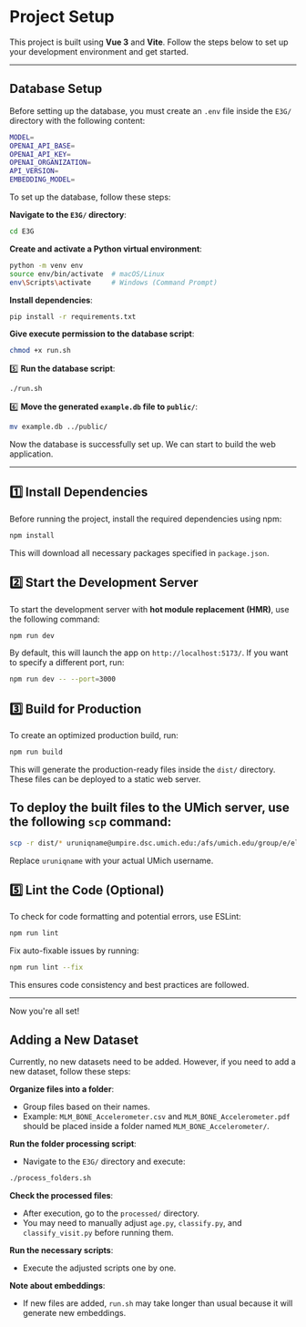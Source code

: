 # Project Setup

This project is built using **Vue 3** and **Vite**. Follow the steps below to set up your development environment and get started.

---

## Database Setup
Before setting up the database, you must create an `.env` file inside the `E3G/` directory with the following content:

```sh
MODEL=
OPENAI_API_BASE=
OPENAI_API_KEY=
OPENAI_ORGANIZATION=
API_VERSION=
EMBEDDING_MODEL=
```
To set up the database, follow these steps:

**Navigate to the `E3G/` directory**:

```sh
cd E3G
```

**Create and activate a Python virtual environment**:

```sh
python -m venv env
source env/bin/activate  # macOS/Linux
env\Scripts\activate     # Windows (Command Prompt)
```

**Install dependencies**:

```sh
pip install -r requirements.txt
```

**Give execute permission to the database script**:

```sh
chmod +x run.sh
```

5️⃣ **Run the database script**:

```sh
./run.sh
```

6️⃣ **Move the generated `example.db` file to `public/`**:

```sh
mv example.db ../public/
```

Now the database is successfully set up. We can start to build the web application.

---

## 1️⃣ Install Dependencies
Before running the project, install the required dependencies using npm:

```sh
npm install
```

This will download all necessary packages specified in `package.json`.

## 2️⃣ Start the Development Server
To start the development server with **hot module replacement (HMR)**, use the following command:

```sh
npm run dev
```

By default, this will launch the app on `http://localhost:5173/`. If you want to specify a different port, run:

```sh
npm run dev -- --port=3000
```

## 3️⃣ Build for Production
To create an optimized production build, run:

```sh
npm run build
```

This will generate the production-ready files inside the `dist/` directory. These files can be deployed to a static web server.

## To deploy the built files to the **UMich server**, use the following `scp` command:

```sh
scp -r dist/* uruniqname@umpire.dsc.umich.edu:/afs/umich.edu/group/e/elementdata/Public/html
```

Replace `uruniqname` with your actual UMich username.

## 5️⃣ Lint the Code (Optional)
To check for code formatting and potential errors, use ESLint:

```sh
npm run lint
```

Fix auto-fixable issues by running:

```sh
npm run lint --fix
```

This ensures code consistency and best practices are followed.

---

Now you're all set!


## Adding a New Dataset

Currently, no new datasets need to be added. However, if you need to add a new dataset, follow these steps:

**Organize files into a folder**:
   - Group files based on their names.
   - Example: `MLM_BONE_Accelerometer.csv` and `MLM_BONE_Accelerometer.pdf` should be placed inside a folder named `MLM_BONE_Accelerometer/`.

**Run the folder processing script**:
   - Navigate to the `E3G/` directory and execute:
   
   ```sh
   ./process_folders.sh
   ```

**Check the processed files**:
   - After execution, go to the `processed/` directory.
   - You may need to manually adjust `age.py`, `classify.py`, and `classify_visit.py` before running them.

**Run the necessary scripts**:
   - Execute the adjusted scripts one by one.

**Note about embeddings**:
   - If new files are added, `run.sh` may take longer than usual because it will generate new embeddings.
